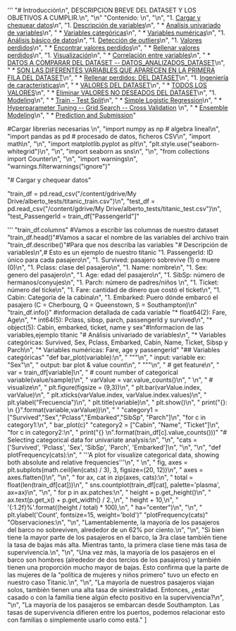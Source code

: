 '''
"# Introducción\n",
DESCRIPCION BREVE DEL DATASET Y LOS OBJETIVOS A CUMPLIR.\n",
"\n"
        "Contenido: \n",
        "\n",
        "1. [Cargar y chequear datos](#1)\n",
        "1. [Descripción de variables](#2)\n",
        "    * [Analísis univariado de variables](#3)\n",
        "        * [Variables categóricas](#4)\n",
        "        * [Variables numéricas](#5)\n",
        "1. [Análisis básico de datos](#6)\n",
        "1. [Detección de outliers](#7)\n",
        "1. [Valores perdidos](#8)\n",
        "    * [Encontrar valores perdidos](#9)\n",
        "    * [Rellenar valores perdidos](#10)\n",
        "1. [Visualización](#11)\n",
        "    * [Correlación entre variables](#12)\n",
        "    * [DATOS A COMPARAR DEL DATASET -- DATOS_ANALIZADOS_DATASET](#13)\n",
        "    * [SON LAS DIFERENTES VARIABLES QUE APARECEN EN LA PRIMERA FILA DEL DATASET](#12)\n",
        "    * [Rellenar perdidos: DEL DATASET](#20)\n",
        "1. [Ingeniería de características](#21)\n",
        "    * [VALORES DEL DATASET](#22)\n",
        "    * [TODOS LOS VALORES](#23)\n",
        "    * [Eliminar VALORES NO DESEADOS DEL DATASET](#28)\n",
        "1. [Modeling](#29)\n",
        "    * [Train - Test Split](#30)\n",
        "    * [Simple Logistic Regression](#31)\n",
        "    * [Hyperparameter Tuning -- Grid Search -- Cross Validation](#32) \n",
        "    * [Ensemble Modeling](#33)\n",
        "    * [Prediction and Submission](#34)"

#Cargar librerías necesarias \n",
        "import numpy as np # algebra lineal\n",
        "import pandas as pd # procesado de datos, ficheros CSV\n",
        "import math\n",
        "\n",
        "import matplotlib.pyplot as plt\n",
        "plt.style.use(\"seaborn-whitegrid\")\n",
        "\n",
        "import seaborn as sns\n",
        "\n",
        "from collections import Counter\n",
        "\n",
        "import warnings\n",
        "warnings.filterwarnings(\"ignore\")"

"# Cargar y chequear datos"

 "train_df = pd.read_csv(\"/content/gdrive/My Drive/alberto_tests/titanic_train.csv\")\n",
        "test_df = pd.read_csv(\"/content/gdrive/My Drive/alberto_tests/titanic_test.csv\")\n",
        "test_PassengerId = train_df[\"PassengerId\"]"

'''        "train_df.columns" #Vamos a escribir las columnas de nuestro dataset 
"train_df.head()"#Vamos a sacar el nombre de las variables del archivo train
"train_df.describe()"#Para que nos describa las variables
"# Descripción de variables\n",# Esto es un ejemplo de nuestro titanic
        "1. PassengerId: ID único para cada pasajero\n",
        "1. Survived: pasajero sobrevive (1) o muere (0)\n",
        "1. Pclass: clase del pasajero\n",
        "1. Name: nombre\n",
        "1. Sex: genero del pasajero\n",
        "1. Age: edad del pasajero\n",
        "1. SibSp: número de hermanos/conyujes\n",
        "1. Parch: número de padres/niños \n",
        "1. Ticket: número del ticke\n",
        "1. Fare: cantidad de dinero que costó el ticket\n",
        "1. Cabin: Categoría de la cabina\n",
        "1. Embarked: Puero dónde embarcó el pasajero (C = Cherbourg, Q = Queenstown, S = Southampton)\n"
        "train_df.info()" #informacion detallada de cada variable
        "* float64(2): Fare, Age\n",
        "* int64(5): Pclass, sibsp, parch, passengerId y survived\n",
        "* object(5): Cabin, embarked, ticket, name y sex"#Informacion de las variables,ejemplo titanic
         "# Análisis univariado de variables\n",
        "* Variables categóricas: Survived, Sex, Pclass, Embarked, Cabin, Name, Ticket, Sibsp y Parch\n",
        "* Variables numéricas: Fare, age y passengerId"
        "## Variables categóricas" 
        "def bar_plot(variable):\n",
        "    \"\"\"\n",
        "        input: variable ex: \"Sex\"\n",
        "        output: bar plot & value count\n",
        "    \"\"\"\n",
        "    # get feature\n",
        "    var = train_df[variable]\n",
        "    # count number of categorical variable(value/sample)\n",
        "    varValue = var.value_counts()\n",
        "    \n",
        "    # visualize\n",
        "    plt.figure(figsize = (9,3))\n",
        "    plt.bar(varValue.index, varValue)\n",
        "    plt.xticks(varValue.index, varValue.index.values)\n",
        "    plt.ylabel(\"Frecuencia\")\n",
        "    plt.title(variable)\n",
        "    plt.show()\n",
        "    print(\"{}: \\n {}\".format(variable,varValue))\n",
        "    "
         "category1 = [\"Survived\",\"Sex\",\"Pclass\",\"Embarked\",\"SibSp\", \"Parch\"]\n",
        "for c in category1:\n",
        "    bar_plot(c)"
         "category2 = [\"Cabin\", \"Name\", \"Ticket\"]\n",
        "for c in category2:\n",
        "    print(\"{} \\n\".format(train_df[c].value_counts()))"
         "# Selecting categorical data for univariate analysis:\n",
        "\n",
        "cats = ['Survived', 'Pclass', 'Sex', 'SibSp', 'Parch', 'Embarked']\n",
        "\n",
        "\n",
        "def plotFrequency(cats):\n",
        "    '''A plot for visualize categorical data, showing both absolute and relative frequencies'''\n",
        "    \n",
        "    fig, axes = plt.subplots(math.ceil(len(cats) / 3), 3, figsize=(20, 12))\n",
        "    axes = axes.flatten()\n",
        "\n",
        "    for ax, cat in zip(axes, cats):\n",
        "        total = float(len(train_df[cat]))\n",
        "        sns.countplot(train_df[cat], palette='plasma', ax=ax)\n",
        "\n",
        "        for p in ax.patches:\n",
        "            height = p.get_height()\n",
        "            ax.text(p.get_x() + p.get_width() / 2.,\n",
        "                    height + 10,\n",
        "                    '{:1.2f}%'.format((height / total) * 100),\n",
        "                    ha=\"center\")\n",
        "\n",
        "        plt.ylabel('Count', fontsize=15, weight='bold')"
        "plotFrequency(cats)"
          "Observaciones:\n",
        "\n",
        "Lamentablemente, la mayoría de los pasajeros del barco no sobreviven, alrededor de un 62% por ciento.\n",
        "\n",
        "Si bien tiene la mayor parte de los pasajeros en el barco, la 3ra clase también tiene la tasa de bajas más alta. Mientras tanto, la primera clase tiene más tasa de supervivencia.\n",
        "\n",
        "Una vez más, la mayoría de los pasajeros en el barco son hombres (alrededor de dos tercios de los pasajeros) y también tienen una proporción mucho mayor de bajas. Esto confirma que la parte de las mujeres de la \"política de mujeres y niños primero\" tuvo un efecto en nuestro caso Titanic.\n",
        "\n",
        "La mayoría de nuestros pasajeros viajan solos, también tienen una alta tasa de siniestralidad. Entonces, ¿estar casado o con la familia tiene algún efecto positivo en la supervivencia?\n",
        "\n",
        "La mayoría de los pasajeros se embarcan desde Southampton. Las tasas de supervivencia difieren entre los puertos, podemos relacionar esto con familias o simplemente usarlo como está."
      ]
